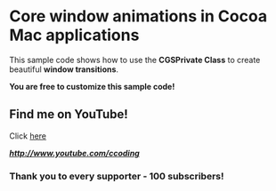 # Core window animations in Cocoa Mac applications
This sample code shows how to use the **CGSPrivate Class** to create beautiful **window transitions**.

**You are free to customize this sample code!**

## Find me on YouTube!
Click [here](http://www.youtube.com/ccoding "Very nice Xcode tutorials are on my YouTube channel! Don't forget to subscribe!")

***http://www.youtube.com/ccoding***

### Thank you to every supporter - 100 subscribers!

